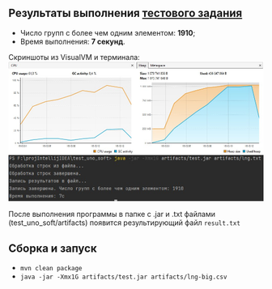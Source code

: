 ## Результаты выполнения [тестового задания](https://github.com/PeacockTeam/new-job/blob/27d105519e40eeb0c295e05f28f227d0b27ac903/lng%26java#L56C1-L56C1)

- Число групп с более чем одним элементом: **1910**;
- Время выполнения: **7 секунд**.  

Скриншоты из VisualVM и терминала:
![VisualVM](Screenshots/Screen_VisualVM.jpg)
![Terminal](Screenshots/Screen_Terminal.jpg)

После выполнения программы в папке с .jar и .txt файлами (test_uno_soft/artifacts) появится результирующий файл `result.txt`

## Сборка и запуск

- `mvn clean package`  
- `java -jar -Xmx1G artifacts/test.jar artifacts/lng-big.csv`